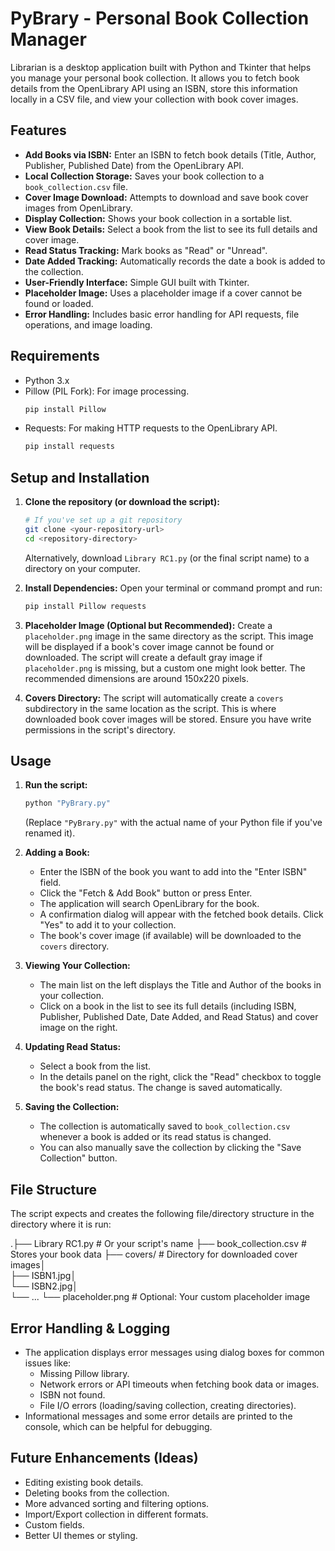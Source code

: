 # PyBrary - Personal Book Collection Manager

Librarian is a desktop application built with Python and Tkinter that helps you manage your personal book collection. It allows you to fetch book details from the OpenLibrary API using an ISBN, store this information locally in a CSV file, and view your collection with book cover images.

## Features

* **Add Books via ISBN:** Enter an ISBN to fetch book details (Title, Author, Publisher, Published Date) from the OpenLibrary API.
* **Local Collection Storage:** Saves your book collection to a `book_collection.csv` file.
* **Cover Image Download:** Attempts to download and save book cover images from OpenLibrary.
* **Display Collection:** Shows your book collection in a sortable list.
* **View Book Details:** Select a book from the list to see its full details and cover image.
* **Read Status Tracking:** Mark books as "Read" or "Unread".
* **Date Added Tracking:** Automatically records the date a book is added to the collection.
* **User-Friendly Interface:** Simple GUI built with Tkinter.
* **Placeholder Image:** Uses a placeholder image if a cover cannot be found or loaded.
* **Error Handling:** Includes basic error handling for API requests, file operations, and image loading.

## Requirements

* Python 3.x
* Pillow (PIL Fork): For image processing.
    ```bash
    pip install Pillow
    ```
* Requests: For making HTTP requests to the OpenLibrary API.
    ```bash
    pip install requests
    ```

## Setup and Installation

1.  **Clone the repository (or download the script):**
    ```bash
    # If you've set up a git repository
    git clone <your-repository-url>
    cd <repository-directory>
    ```
    Alternatively, download `Library RC1.py` (or the final script name) to a directory on your computer.

2.  **Install Dependencies:**
    Open your terminal or command prompt and run:
    ```bash
    pip install Pillow requests
    ```

3.  **Placeholder Image (Optional but Recommended):**
    Create a `placeholder.png` image in the same directory as the script. This image will be displayed if a book's cover image cannot be found or downloaded. The script will create a default gray image if `placeholder.png` is missing, but a custom one might look better. The recommended dimensions are around 150x220 pixels.

4.  **Covers Directory:**
    The script will automatically create a `covers` subdirectory in the same location as the script. This is where downloaded book cover images will be stored. Ensure you have write permissions in the script's directory.

## Usage

1.  **Run the script:**
    ```bash
    python "PyBrary.py"
    ```
    (Replace `"PyBrary.py"` with the actual name of your Python file if you've renamed it).

2.  **Adding a Book:**
    * Enter the ISBN of the book you want to add into the "Enter ISBN" field.
    * Click the "Fetch & Add Book" button or press Enter.
    * The application will search OpenLibrary for the book.
    * A confirmation dialog will appear with the fetched book details. Click "Yes" to add it to your collection.
    * The book's cover image (if available) will be downloaded to the `covers` directory.

3.  **Viewing Your Collection:**
    * The main list on the left displays the Title and Author of the books in your collection.
    * Click on a book in the list to see its full details (including ISBN, Publisher, Published Date, Date Added, and Read Status) and cover image on the right.

4.  **Updating Read Status:**
    * Select a book from the list.
    * In the details panel on the right, click the "Read" checkbox to toggle the book's read status. The change is saved automatically.

5.  **Saving the Collection:**
    * The collection is automatically saved to `book_collection.csv` whenever a book is added or its read status is changed.
    * You can also manually save the collection by clicking the "Save Collection" button.

## File Structure

The script expects and creates the following file/directory structure in the directory where it is run:

.├── Library RC1.py         # Or your script's name
    ├── book_collection.csv    # Stores your book data
        ├── covers/                # Directory for downloaded cover images│   
        ├── ISBN1.jpg│   
        └── ISBN2.jpg│   
        └── ...
    └── placeholder.png        # Optional: Your custom placeholder image
## Error Handling & Logging

* The application displays error messages using dialog boxes for common issues like:
    * Missing Pillow library.
    * Network errors or API timeouts when fetching book data or images.
    * ISBN not found.
    * File I/O errors (loading/saving collection, creating directories).
* Informational messages and some error details are printed to the console, which can be helpful for debugging.

## Future Enhancements (Ideas)

* Editing existing book details.
* Deleting books from the collection.
* More advanced sorting and filtering options.
* Import/Export collection in different formats.
* Custom fields.
* Better UI themes or styling.
